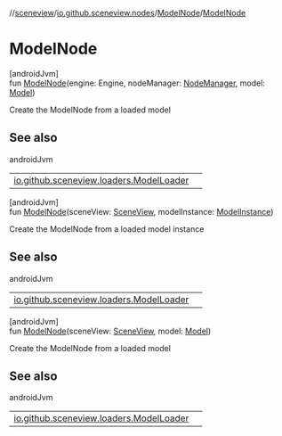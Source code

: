 //[sceneview](../../../index.md)/[io.github.sceneview.nodes](../index.md)/[ModelNode](index.md)/[ModelNode](-model-node.md)

# ModelNode

[androidJvm]\
fun [ModelNode](-model-node.md)(engine: Engine, nodeManager: [NodeManager](../../io.github.sceneview.managers/-node-manager/index.md), model: [Model](../../io.github.sceneview.model/index.md#1227607086%2FClasslikes%2F-1571379623))

Create the ModelNode from a loaded model

## See also

androidJvm

| | |
|---|---|
| [io.github.sceneview.loaders.ModelLoader](../../../../sceneview/io.github.sceneview.loaders/-model-loader/create-model.md) |  |

[androidJvm]\
fun [ModelNode](-model-node.md)(sceneView: [SceneView](../../io.github.sceneview/-scene-view/index.md), modelInstance: [ModelInstance](../../io.github.sceneview.model/index.md#1724271641%2FClasslikes%2F-1571379623))

Create the ModelNode from a loaded model instance

## See also

androidJvm

| | |
|---|---|
| [io.github.sceneview.loaders.ModelLoader](../../../../sceneview/io.github.sceneview.loaders/-model-loader/create-model.md) |  |

[androidJvm]\
fun [ModelNode](-model-node.md)(sceneView: [SceneView](../../io.github.sceneview/-scene-view/index.md), model: [Model](../../io.github.sceneview.model/index.md#1227607086%2FClasslikes%2F-1571379623))

Create the ModelNode from a loaded model

## See also

androidJvm

| | |
|---|---|
| [io.github.sceneview.loaders.ModelLoader](../../io.github.sceneview.loaders/-model-loader/create-instance.md) |  |
